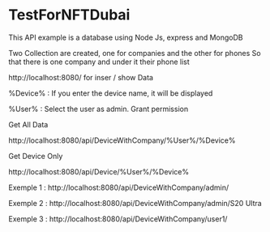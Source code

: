 # TestForNFTDubai
This API example is a database using Node Js, express and MongoDB

Two Collection are created, one for companies and the other for phones
So that there is one company and under it their phone list

http://localhost:8080/ for inser / show Data


%Device% : If you enter the device name, it will be displayed

%User%   : Select the user as admin. Grant permission

Get All Data

http://localhost:8080/api/DeviceWithCompany/%User%/%Device% 

Get Device Only

http://localhost:8080/api/Device/%User%/%Device%

Exemple 1 : http://localhost:8080/api/DeviceWithCompany/admin/

Exemple 2 : http://localhost:8080/api/DeviceWithCompany/admin/S20 Ultra

Exemple 3 : http://localhost:8080/api/DeviceWithCompany/user1/
